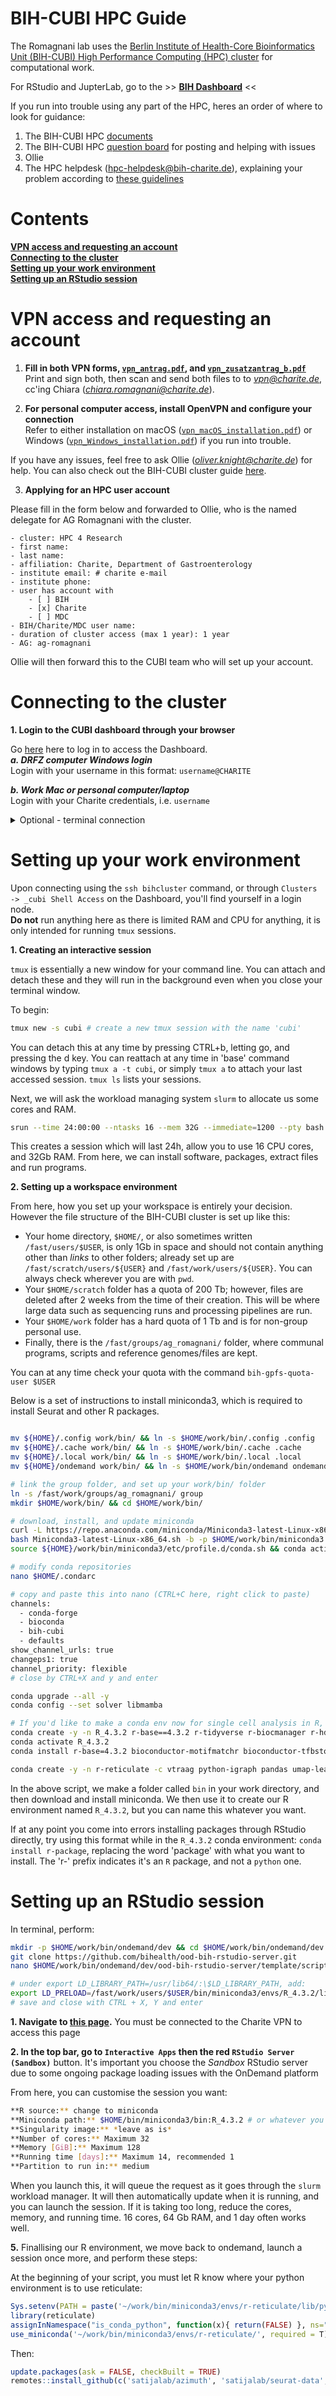# BIH-CUBI HPC Guide

The Romagnani lab uses the [Berlin Institute of Health-Core Bioinformatics Unit (BIH-CUBI) High Performance Computing (HPC) cluster](https://www.hpc.bihealth.org/) for computational work.

For RStudio and JupterLab, go to the >> **[BIH Dashboard](https://hpc-portal.cubi.bihealth.org/pun/sys/dashboard/)** <<

If you run into trouble using any part of the HPC, heres an order of where to look for guidance:  
1. The BIH-CUBI HPC [documents](https://bihealth.github.io/bih-cluster/)
2. The BIH-CUBI HPC [question board](https://hpc-talk.cubi.bihealth.org/) for posting and helping with issues  
3. Ollie  
4. The HPC helpdesk (hpc-helpdesk@bih-charite.de), explaining your problem according to [these guidelines](https://bihealth.github.io/bih-cluster/help/good-tickets/)  

# Contents

**[VPN access and requesting an account]()**  
**[Connecting to the cluster]()**  
**[Setting up your work environment]()**  
**[Setting up an RStudio session]()**  


# VPN access and requesting an account

1. **Fill in both VPN forms, [`vpn_antrag.pdf`](https://github.com/romagnanilab/bih-cubi/blob/main/files/vpn_antrag.pdf), and [`vpn_zusatzantrag_b.pdf`](https://github.com/romagnanilab/bih-cubi/blob/main/files/vpn_zusatzantrag_b.pdf)**  
Print and sign both, then scan and send both files to to *vpn@charite.de*, cc'ing Chiara (*chiara.romagnani@charite.de*).

2. **For personal computer access, install OpenVPN and configure your connection**  
Refer to either installation on macOS ([`vpn_macOS_installation.pdf`](https://github.com/romagnanilab/bih-cubi/blob/main/files/vpn_macOS_install.pdf)) or Windows ([`vpn_Windows_installation.pdf`](https://github.com/romagnanilab/bih-cubi/blob/main/files/vpn_Windows_install.pdf)) if you run into trouble.

If you have any issues, feel free to ask Ollie (*oliver.knight@charite.de*) for help. You can also check out the BIH-CUBI cluster guide [here](https://bihealth.github.io/bih-cluster/).

3. **Applying for an HPC user account**  

Please fill in the form below and forwarded to Ollie, who is the named delegate for AG Romagnani with the cluster.

```
- cluster: HPC 4 Research
- first name:
- last name:
- affiliation: Charite, Department of Gastroenterology
- institute email: # charite e-mail
- institute phone:
- user has account with
    - [ ] BIH
    - [x] Charite
    - [ ] MDC
- BIH/Charite/MDC user name:
- duration of cluster access (max 1 year): 1 year
- AG: ag-romagnani
```

Ollie will then forward this to the CUBI team who will set up your account.

# Connecting to the cluster

**1. Login to the CUBI dashboard through your browser**   

Go [here](https://hpc-portal.cubi.bihealth.org/pun/sys/dashboard/) here to log in to access the Dashboard.  
***a. DRFZ computer Windows login***  
Login with your username in this format: `username@CHARITE`  

***b. Work Mac or personal computer/laptop***  
Login with your Charite credentials, i.e. `username`

<details>
  <summary>Optional - terminal connection</summary>
    
**2. Creating a secure shell (ssh) key**  

a. In terminal, type `ssh-keygen -t rsa -C "your_email@charite.de"` # leaving the quotation marks, enter your e-mail.  

c. Use the default location for storing your ssh key (press enter), and type a secure password in to store it.  

d. Locate the `.ssh/id_rsa.pub` file in your file explorer and open with notepad/textedit. You may need to enable the 'show hidden files and folders' setting in your control panel.  

e. Copy the contents; it should look something like  
```
ssh-rsa AAAAAB3NzaC1yc2EAAAADAQABAAABAQC/Rdd5rf4BT38jsBrXpd1vjE1iZZlEmkB6809QK7hV6RCG13VcyPTIHSQePycfcUv5q1Jdy28MpacL/nv1UR/o35xPBn2HkgB4OqnKtt86soCGMd9/YzQP5lY7V60kPBJbrXDApeqf+H1GALsFNQM6MCwicdE6zTqE1mzWVdhGymZR28hGJbVsnMDDc0tW4i3FHGrDdmb7wHM9THMx6OcCrnNyA9Sh2OyBH4MwItKfuqEg2rc56D7WAQ2JcmPQZTlBAYeFL/dYYKcXmbffEpXTbYh+7O0o9RAJ7T3uOUj/2IbSnsgg6fyw0Kotcg8iHAPvb61bZGPOEWZb your_email@charite.de
```

f. Go to https://zugang.charite.de/ and log in as normal. Click on the blue button `SSHKeys...`, paste the key from your `.ssh/id_rsa.pub` file, and click append.  

**4. Connect to the cluster**  
a. Type `ssh-add`  

b. Go to the `$HOME/.ssh/` folder and create a new text file. paste the below in, adding your username and leaving the '_c', and save, *without* a file extension.  
```bash
Host bihcluster
    ForwardAgent yes
    ForwardX11 yes
    HostName hpc-login-1.cubi.bihealth.org
    User username_c
    RequestTTY yes

Host bihcluster2
    ForwardAgent yes
    ForwardX11 yes
    HostName hpc-login-1.cubi.bihealth.org
    User username_c
    RequestTTY yes
```

c. Then, you can simply type `ssh bihcluster``  
Enter the password you set during **step 2** and connect into the login node. Proceed directly to the instructions in [03_work_environment](https://github.com/romagnanilab/bih-cubi/tree/main/03_work_environment)

</details>

# Setting up your work environment

Upon connecting using the `ssh bihcluster` command, or through `Clusters -> _cubi Shell Access` on the Dashboard, you'll find yourself in a login node.   
**Do not** run anything here as there is limited RAM and CPU for anything, it is only intended for running `tmux` sessions.  

**1. Creating an interactive session** 

`tmux` is essentially a new window for your command line. You can attach and detach these and they will run in the background even when you close your terminal window.  

To begin:
```bash
tmux new -s cubi # create a new tmux session with the name 'cubi'
```

You can detach this at any time by pressing CTRL+b, letting go, and pressing the d key. You can reattach at any time in 'base' command windows by typing `tmux a -t cubi`, or simply `tmux a` to attach your last accessed session. `tmux ls` lists your sessions.  

Next, we will ask the workload managing system `slurm` to allocate us some cores and RAM.

```bash
srun --time 24:00:00 --ntasks 16 --mem 32G --immediate=1200 --pty bash -i
```  

This creates a session which will last 24h, allow you to use 16 CPU cores, and 32Gb RAM. From here, we can install software, packages, extract files and run programs.

**2. Setting up a workspace environment**

From here, how you set up your workspace is entirely your decision. However the file structure of the BIH-CUBI cluster is set up like this:

- Your home directory, `$HOME/`, or also sometimes written `/fast/users/$USER`, is only 1Gb in space and should not contain anything other than *links* to other folders; already set up are `/fast/scratch/users/${USER}` and `/fast/work/users/${USER}`. You can always check wherever you are with `pwd`.  
- Your `$HOME/scratch` folder has a quota of 200 Tb; however, files are deleted after 2 weeks from the time of their creation. This will be where large data such as sequencing runs and processing pipelines are run.
- Your `$HOME/work` folder has a hard quota of 1 Tb and is for non-group personal use.
- Finally, there is the `/fast/groups/ag_romagnani/` folder, where communal programs, scripts and reference genomes/files are kept.  

You can at any time check your quota with the command `bih-gpfs-quota-user $USER`

Below is a set of instructions to install miniconda3, which is required to install Seurat and other R packages.

```bash

mv ${HOME}/.config work/bin/ && ln -s $HOME/work/bin/.config .config
mv ${HOME}/.cache work/bin/ && ln -s $HOME/work/bin/.cache .cache
mv ${HOME}/.local work/bin/ && ln -s $HOME/work/bin/.local .local
mv ${HOME}/ondemand work/bin/ && ln -s $HOME/work/bin/ondemand ondemand

# link the group folder, and set up your work/bin/ folder
ln -s /fast/work/groups/ag_romagnani/ group
mkdir $HOME/work/bin/ && cd $HOME/work/bin/

# download, install, and update miniconda 
curl -L https://repo.anaconda.com/miniconda/Miniconda3-latest-Linux-x86_64.sh -o Miniconda3-latest-Linux-x86_64.sh
bash Miniconda3-latest-Linux-x86_64.sh -b -p $HOME/work/bin/miniconda3 && rm Miniconda3-latest-Linux-x86_64.sh
source ${HOME}/work/bin/miniconda3/etc/profile.d/conda.sh && conda activate

# modify conda repositories  
nano $HOME/.condarc

# copy and paste this into nano (CTRL+C here, right click to paste)
channels:
  - conda-forge
  - bioconda
  - bih-cubi
  - defaults
show_channel_urls: true
changeps1: true
channel_priority: flexible
# close by CTRL+X and y and enter

conda upgrade --all -y
conda config --set solver libmamba

# If you'd like to make a conda env now for single cell analysis in R, run these steps:  
conda create -y -n R_4.3.2 r-base==4.3.2 r-tidyverse r-biocmanager r-hdf5r r-devtools r-r.utils r-seurat r-signac r-leiden r-matrix r-pals r-ggsci r-ggthemes r-showtext r-ggtext r-ggpubr r-ggridges r-ggtext r-ggh4x openssl==3.1.3
conda activate R_4.3.2
conda install r-base=4.3.2 bioconductor-motifmatchr bioconductor-tfbstools bioconductor-chromvar bioconductor-bsgenome.hsapiens.ucsc.hg38 bioconductor-ensdb.hsapiens.v86 bioconductor-deseq2 bioconductor-limma r-harmony bioconductor-biocfilecache openssl==3.1.3

conda create -y -n r-reticulate -c vtraag python-igraph pandas umap-learn scanpy macs2 scvi-tools

```

In the above script, we make a folder called `bin` in your work directory, and then download and install miniconda. We then use it to create our R environment named `R_4.3.2`, but you can name this whatever you want.

If at any point you come into errors installing packages through RStudio directly, try using this format while in the `R_4.3.2` conda environment: `conda install r-package`, replacing the word 'package' with what you want to install. The 'r-' prefix indicates it's an `R` package, and not a `python` one.

# Setting up an RStudio session
In terminal, perform:  
```bash
mkdir -p $HOME/work/bin/ondemand/dev && cd $HOME/work/bin/ondemand/dev
git clone https://github.com/bihealth/ood-bih-rstudio-server.git
nano $HOME/work/bin/ondemand/dev/ood-bih-rstudio-server/template/script.sh.erb

# under export LD_LIBRARY_PATH=/usr/lib64/:\$LD_LIBRARY_PATH, add:
export LD_PRELOAD=/fast/work/users/$USER/bin/miniconda3/envs/R_4.3.2/lib/libstdc++.so.6 
# save and close with CTRL + X, Y and enter
```

**1. Navigate to [this page](https://hpc-portal.cubi.bihealth.org/pun/sys/dashboard/).** You must be connected to the Charite VPN to access this page

**2. In the top bar, go to `Interactive Apps` then the red `RStudio Server (Sandbox)`** button. It's important you choose the *Sandbox* RStudio server due to some ongoing package loading issues with the OnDemand platform

From here, you can customise the session you want:

```bash
**R source:** change to miniconda  
**Miniconda path:** $HOME/bin/miniconda3/bin:R_4.3.2 # or whatever you named the environment to be
**Singularity image:** *leave as is*  
**Number of cores:** Maximum 32
**Memory [GiB]:** Maximum 128  
**Running time [days]:** Maximum 14, recommended 1  
**Partition to run in:** medium
```

When you launch this, it will queue the request as it goes through the `slurm` workload manager. It will then automatically update when it is running, and you can launch the session. If it is taking too long, reduce the cores, memory, and running time. 16 cores, 64 Gb RAM, and 1 day often works well.

**5.** Finallising our R environment, we move back to ondemand, launch a session once more, and perform these steps:

At the beginning of your script, you must let R know where your python environment is to use reticulate:

```R
Sys.setenv(PATH = paste('~/work/bin/miniconda3/envs/r-reticulate/lib/python3.10/site-packages/', Sys.getenv()['PATH'], sep = ':'))
library(reticulate)
assignInNamespace("is_conda_python", function(x){ return(FALSE) }, ns="reticulate")
use_miniconda('~/work/bin/miniconda3/envs/r-reticulate/', required = T)
```

Then:

```R
update.packages(ask = FALSE, checkBuilt = TRUE)
remotes::install_github(c('satijalab/azimuth', 'satijalab/seurat-data', 'chris-mcginnis-ucsf/DoubletFinder', 'carmonalab/UCell', 'satijalab/seurat-wrappers', 'mojaveazure/seurat-disk'), force = T)
```

